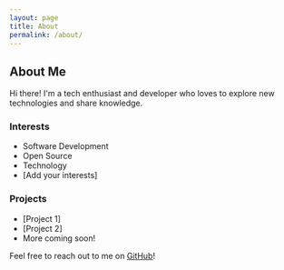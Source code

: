 ```yaml
---
layout: page
title: About
permalink: /about/
---
```


## About Me

Hi there! I'm a tech enthusiast and developer who loves to explore new technologies and share knowledge.

### Interests
- Software Development
- Open Source
- Technology
- [Add your interests]

### Projects
- [Project 1]
- [Project 2]
- More coming soon!

Feel free to reach out to me on [GitHub](https://github.com/cnctdadots)!
